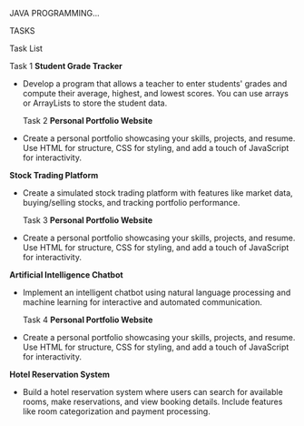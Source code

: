 JAVA PROGRAMMING...

TASKS

 Task List

  Task 1
**Student Grade Tracker**
- Develop a program that allows a teacher to enter students' grades and compute their average, highest, and lowest scores. You can use arrays or ArrayLists to store the student data.

  Task 2
**Personal Portfolio Website**
- Create a personal portfolio showcasing your skills, projects, and resume. Use HTML for structure, CSS for styling, and add a touch of JavaScript for interactivity.

**Stock Trading Platform**
- Create a simulated stock trading platform with features like market data, buying/selling stocks, and tracking portfolio performance.

  Task 3
**Personal Portfolio Website**
- Create a personal portfolio showcasing your skills, projects, and resume. Use HTML for structure, CSS for styling, and add a touch of JavaScript for interactivity.

**Artificial Intelligence Chatbot**
- Implement an intelligent chatbot using natural language processing and machine learning for interactive and automated communication.

  Task 4
**Personal Portfolio Website**
- Create a personal portfolio showcasing your skills, projects, and resume. Use HTML for structure, CSS for styling, and add a touch of JavaScript for interactivity.

**Hotel Reservation System**
- Build a hotel reservation system where users can search for available rooms, make reservations, and view booking details. Include features like room categorization and payment processing.
